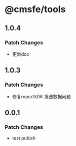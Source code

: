 # @cmsfe/tools

## 1.0.4

### Patch Changes

- 更新doc

## 1.0.3

### Patch Changes

- 修复reportSDK 发送数据问题

## 0.0.1

### Patch Changes

- test pubish
